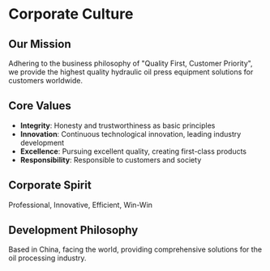# Corporate Culture

## Our Mission

Adhering to the business philosophy of "Quality First, Customer Priority", we provide the highest quality hydraulic oil press equipment solutions for customers worldwide.

## Core Values

- **Integrity**: Honesty and trustworthiness as basic principles
- **Innovation**: Continuous technological innovation, leading industry development
- **Excellence**: Pursuing excellent quality, creating first-class products
- **Responsibility**: Responsible to customers and society

## Corporate Spirit

Professional, Innovative, Efficient, Win-Win

## Development Philosophy

Based in China, facing the world, providing comprehensive solutions for the oil processing industry.